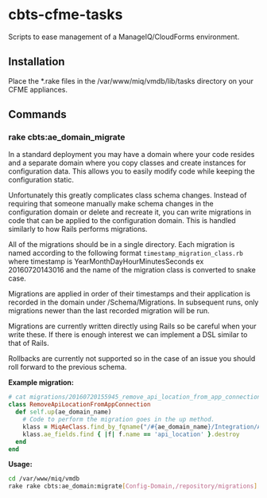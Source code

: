 # cbts-cfme-tasks

Scripts to ease management of a ManageIQ/CloudForms environment.

## Installation
Place the *.rake files in the /var/www/miq/vmdb/lib/tasks directory on your CFME
appliances.

## Commands

### rake cbts:ae_domain_migrate

In a standard deployment you may have a domain where your code resides and a
separate domain where you copy classes and create instances for configuration
data. This allows you to easily modify code while keeping the configuration
static.

Unfortunately this greatly complicates class schema changes. Instead of
requiring that someone manually make schema changes in the configuration domain
or delete and recreate it, you can write migrations in code that can be applied
to the configuration domain. This is handled similarly to how Rails performs
migrations.

All of the migrations should be in a single directory. Each migration is named
according to the following format ```timestamp_migration_class.rb``` where
timestamp is YearMonthDayHourMinutesSeconds ex 20160720143016 and the name of
the migration class is converted to snake case.

Migrations are applied in order of their timestamps and their application is
recorded in the domain under /Schema/Migrations. In subsequent runs, only
migrations newer than the last recorded migration will be run.

Migrations are currently written directly using Rails so be careful when
your write these. If there is enough interest we can implement a DSL
similar to that of Rails.

Rollbacks are currently not supported so in the case of an issue you should roll
forward to the previous schema.

**Example migration:**

```ruby
# cat migrations/20160720155945_remove_api_location_from_app_connection.rb
class RemoveApiLocationFromAppConnection
  def self.up(ae_domain_name)
    # Code to perform the migration goes in the up method.
    klass = MiqAeClass.find_by_fqname("/#{ae_domain_name}/Integration/App/Connection")
    klass.ae_fields.find { |f| f.name == 'api_location' }.destroy
  end
end
```

**Usage:**

```bash
cd /var/www/miq/vmdb
rake rake cbts:ae_domain:migrate[Config-Domain,/repository/migrations]
```
